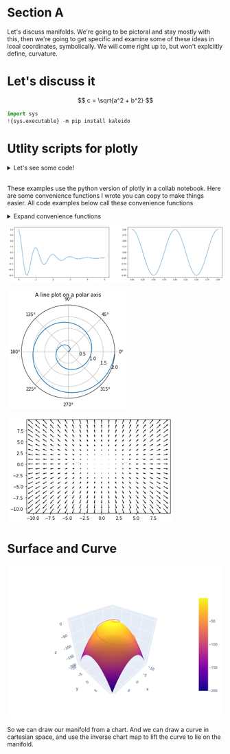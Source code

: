 # Section A

Let's discuss manifolds. We're going to be pictoral and stay mostly with this, then we're going to get specific and examine some of these ideas in lcoal coordinates, symbolically. We will come right up to, but won't explciitly define, curvature. 

# Let's discuss it

$$
c = \sqrt{a^2 + b^2}
$$

```python
import sys
!{sys.executable} -m pip install kaleido
```

# Utlity scripts for plotly

<details><summary markdown="span">Let's see some code!</summary>
    
```python
print('Hello World!')
```
Of course, it has to be Hello World, right?
</details>
<br/>


These examples use the python version of plotly in a collab notebook. Here are some convenience functions I wrote you can copy to make things easier. All code examples below call these convenience functions 


<details><summary markdown="span">Expand convenience functions</summary>

```python
import sys
!{sys.executable} -m pip install kaleido
```

</details>

    
![png](../pics/shorter/shorter_2_0.png)
    



    
![png](../pics/shorter/shorter_2_1.png)
    



    
![png](../pics/shorter/shorter_2_2.png)
    
# Surface and Curve

![svg](../pics/shorter/shorter_surface_and_curve.svg)

So we can draw our manifold from a chart. And we can draw a curve in cartesian space, and use the inverse chart map to lift the curve to lie on the manifold.

